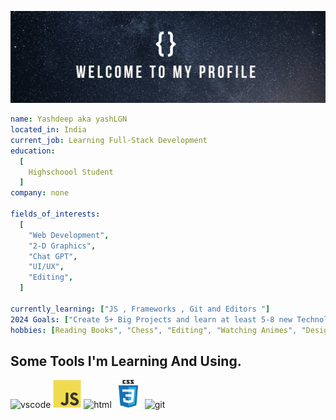 <img src="./headerbackground.jpeg"></img>

```yaml
name: Yashdeep aka yashLGN
located_in: India
current_job: Learning Full-Stack Development
education:
  [
    Highschoool Student
  ]
company: none

fields_of_interests:
  [
    "Web Development",
    "2-D Graphics",
    "Chat GPT",
    "UI/UX",
    "Editing",
  ]
  
currently_learning: ["JS , Frameworks , Git and Editors "]
2024 Goals: ["Create 5+ Big Projects and learn at least 5-8 new Technologies."]
hobbies: [Reading Books", "Chess", "Editing", "Watching Animes", "Designing"]
```
<h2>Some Tools I'm Learning And Using.</h2>
<p align="left">
<img src="https://cdn.jsdelivr.net/gh/devicons/devicon/icons/vscode/vscode-original.svg" alt="vscode" width="45" height="45"/>
<img src="https://raw.githubusercontent.com/devicons/devicon/master/icons/javascript/javascript-original.svg" alt="javascript" width="45" height="45" />
<img src="https://cdn.jsdelivr.net/gh/devicons/devicon/icons/html5/html5-original.svg" alt="html" width="45" height="45"/>
<img src="https://raw.githubusercontent.com/devicons/devicon/master/icons/css3/css3-original-wordmark.svg" alt="css3" width="45" height="45" />
<img src="https://cdn.jsdelivr.net/gh/devicons/devicon/icons/git/git-original.svg" alt="git" width="45" height="45"/>
</p>
